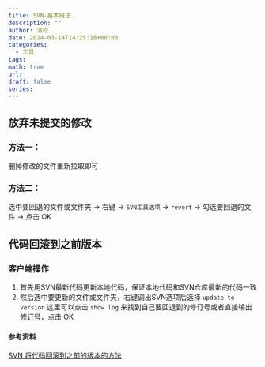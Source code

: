 ```yaml
---
title: SVN-基本用法
description: ""
author: 清松
date: 2024-03-14T14:25:18+08:00
categories:
  - 工具
tags: 
math: true
url: 
draft: false
series:
---
```


## 放弃未提交的修改
### 方法一：
删掉修改的文件重新拉取即可
### 方法二：
选中要回退的文件或文件夹 -> 右键 -> `SVN工具选项` -> `revert` -> 勾选要回退的文件 -> 点击 OK

## 代码回滚到之前版本
### 客户端操作
1. 首先用SVN最新代码更新本地代码，保证本地代码和SVN仓库最新的代码一致
2. 然后选中要更新的文件或文件夹，右键调出SVN选项后选择 `update to version` 这里可以点击 `show log` 来找到自己要回退到的修订号或者直接输出修订号，点击 OK
#### 参考资料
[SVN 将代码回滚到之前的版本的方法](https://blog.csdn.net/weixin_48853167/article/details/114869092)
